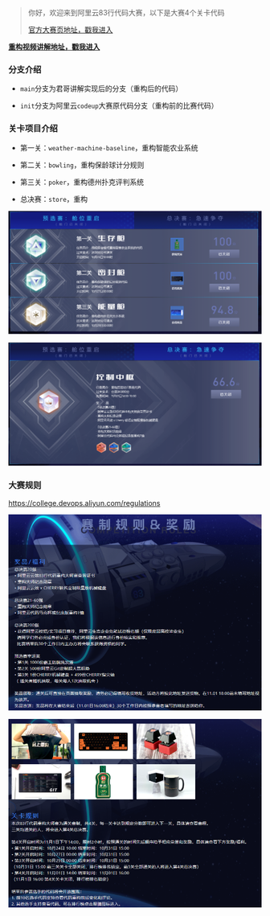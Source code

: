 > 你好，欢迎来到阿里云83行代码大赛，以下是大赛4个关卡代码
>
> [官方大赛页地址，戳我进入](https://college.devops.aliyun.com/)



**[重构视频讲解地址，戳我进入]()**



### 分支介绍

- `main`分支为君哥讲解实现后的分支（重构后的代码）

- `init`分支为阿里云`codeup`大赛原代码分支（重构前的比赛代码）



### 关卡项目介绍

- 第一关：`weather-machine-baseline`，重构智能农业系统

- 第二关：`bowling`，重构保龄球计分规则

- 第三关：`poker`，重构德州扑克评判系统

- 总决赛：`store`，重构

![1604238884161](./README.assets/1604238884161.png)

![1604238903288](./README.assets/1604238903288.png)



### 大赛规则

https://college.devops.aliyun.com/regulations

![1604238946914](./README.assets/1604238946914.png)

![1604238972095](./README.assets/1604238972095.png)